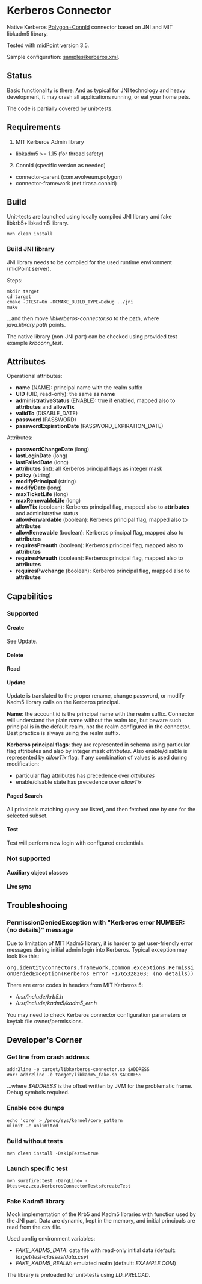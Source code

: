 # Kerberos Connector

Native Kerberos [Polygon+ConnId](https://wiki.evolveum.com/display/midPoint/Identity+Connectors) connector based on JNI and MIT libkadm5 library.

Tested with [midPoint](https://evolveum.com/) version 3.5.

Sample configuration: [samples/kerberos.xml](samples/kerberos.xml).

## Status

Basic functionality is there. And as typical for JNI technology and heavy development, it may crash all applications running, or eat your home pets.

The code is partially covered by unit-tests.

## Requirements

1. MIT Kerberos Admin library

 * libkadm5 >= 1.15 (for thread safety)

2. ConnId (specific version as needed)

 * connector-parent (com.evolveum.polygon)
 * connector-framework (net.tirasa.connid)

## Build

Unit-tests are launched using locally compiled JNI library and fake libkrb5+libkadm5 library.

    mvn clean install

### Build JNI library

JNI library needs to be compiled for the used runtime environment (midPoint server).

Steps:

    mkdir target
    cd target
    cmake -DTEST=On -DCMAKE_BUILD_TYPE=Debug ../jni
	make

...and then move *libkerberos-connector.so* to the path, where *java.library.path* points.

The native library (non-JNI part) can be checked using provided test example *krbconn\_test*.

## Attributes

Operational attributes:

* **name** (NAME): principal name with the realm suffix
* **UID** (UID, read-only): the same as **name**
* **administrativeStatus** (ENABLE): true if enabled, mapped also to **attributes** and **allowTix**
* **validTo** (DISABLE\_DATE)
* **password** (PASSWORD)
* **passwordExpirationDate** (PASSWORD\_EXPIRATION\_DATE)

Attributes:

* **passwordChangeDate** (long)
* **lastLoginDate** (long)
* **lastFailedDate** (long)
* **attributes** (int): all Kerberos principal flags as integer mask
* **policy** (string)
* **modifyPrincipal** (string)
* **modifyDate** (long)
* **maxTicketLife** (long)
* **maxRenewableLife** (long)
* **allowTix** (boolean): Kerberos principal flag, mapped also to **attributes** and administrative status
* **allowForwardable** (boolean): Kerberos principal flag, mapped also to **attributes**
* **allowRenewable** (boolean): Kerberos principal flag, mapped also to **attributes**
* **requiresPreauth** (boolean): Kerberos principal flag, mapped also to **attributes**
* **requiresHwauth** (boolean): Kerberos principal flag, mapped also to **attributes**
* **requiresPwchange** (boolean): Kerberos principal flag, mapped also to **attributes**

## Capabilities

### Supported

#### Create

See [Update](#update).

#### Delete

#### Read

#### Update

Update is translated to the proper rename, change password, or modify Kadm5 library calls on the Kerberos principal.

**Name**: the account id is the principal name with the realm suffix. Connector will understand the plain name without the realm too, but beware such principal is in the default realm, not the realm configured in the connector. Best practice is always using the realm suffix.

**Kerberos principal flags**: they are represented in schema using particular flag attributes and also by integer mask *attributes*. Also enable/disable is represented by *allowTix* flag. If any combination of values is used during modification:

* particular flag attributes has precedence over *attributes*
* enable/disable state has precedence over *allowTix*

#### Paged Search

All principals matching query are listed, and then fetched one by one for the selected subset.

#### Test

Test will perform new login with configured credentials.

### Not supported

#### Auxiliary object classes

#### Live sync

## Troubleshooing

### PermissionDeniedException with "Kerberos error NUMBER: (no details)" message

Due to limitation of MIT Kadm5 library, it is harder to get user-friendly error messages during initial admin login into Kerberos. Typical exception may look like this:

<tt>org.identityconnectors.framework.common.exceptions.PermissionDeniedException(Kerberos error -1765328203: (no details))</tt>

There are error codes in headers from MIT Kerberos 5:

* */usr/include/krb5.h*
* */usr/include/kadm5/kadm5\_err.h*

You may need to check Kerberos connector configuration parameters or keytab file owner/permissions.

## Developer's Corner

### Get line from crash address

    addr2line -e target/libkerberos-connector.so $ADDRESS
    #or: addr2line -e target/libkadm5_fake.so $ADDRESS

...where *$ADDRESS* is the offset written by JVM for the problematic frame. Debug symbols required.

### Enable core dumps

    echo 'core' > /proc/sys/kernel/core_pattern
	ulimit -c unlimited

### Build without tests

    mvn clean install -DskipTests=true

### Launch specific test

    mvn surefire:test -DargLine= -Dtest=cz.zcu.KerberosConnectorTests#createTest

### Fake Kadm5 library

Mock implementation of the Krb5 and Kadm5 libraries with function used by the JNI part. Data are dynamic, kept in the memory, and initial principals are read from the csv file.

Used config environment variables:

* *FAKE\_KADM5\_DATA*: data file with read-only initial data (default: *target/test-classes/data.csv*)
* *FAKE\_KADM5\_REALM*: emulated realm (default: *EXAMPLE.COM*)

The library is preloaded for unit-tests using *LD\_PRELOAD*.
